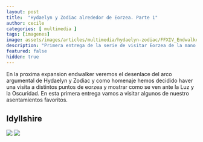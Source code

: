 ```yaml
---
layout: post
title:  "Hydaelyn y Zodiac alrededor de Eorzea. Parte 1"
author: cecile
categories: [ multimedia ]
tags: [imagenes]
image: assets/images/articles/multimedia/hydaelyn-zodiac/FFXIV_Endwalker_Amano_art.jpg
description: "Primera entrega de la serie de visitar Eorzea de la mano de Hydaelyn y Zodiac."
featured: false
hidden: true
---
```

En la proxima expansion endwalker veremos el desenlace del arco argumental de Hydaelyn y Zodiac y como homenaje hemos decidido haver una visita a distintos puntos de eorzea y mostrar como se ven ante la Luz y la Oscuridad. En esta primera entrega vamos a visitar algunos de nuestro asentamientos favoritos.

## Idyllshire

<img-comparison-slider>
  <img slot="before" src="{{ site.baseurl }}/assets/images/articles/multimedia/hydaelyn-zodiac/idyllshire_1.jpg" />
  <img slot="after" src="{{ site.baseurl }}/assets/images/articles/multimedia/hydaelyn-zodiac/idyllshire_2.jpg" />
</img-comparison-slider>
